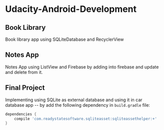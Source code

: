 # Udacity-Android-Development
## Book Library

Book library app using SQLiteDatabase and RecyclerView

## Notes App

Notes App using ListView and Firebase by adding into firebase and update and delete from it.

## Final Project

Implementing using SQLite as external database and using it in car database app -- by add the following dependency in `build.gradle` file:

```groovy
dependencies {
    compile 'com.readystatesoftware.sqliteasset:sqliteassethelper:+'
}
```
